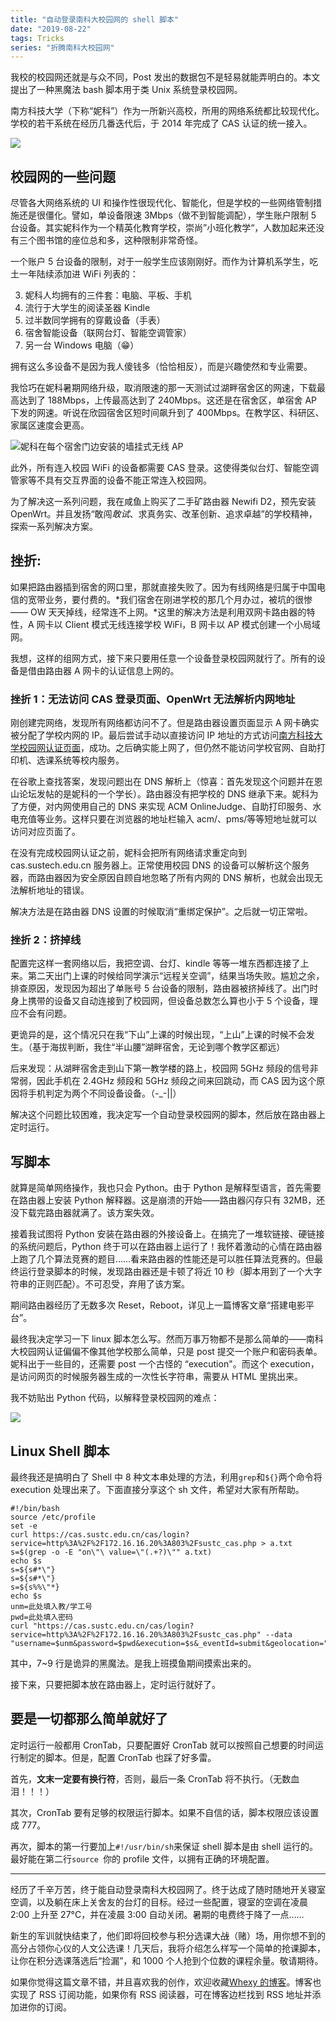 ```yaml
---
title: "自动登录南科大校园网的 shell 脚本"
date: "2019-08-22"
tags: Tricks
series: "折腾南科大校园网"
---
```


我校的校园网还就是与众不同，Post 发出的数据包不是轻易就能弄明白的。本文提出了一种黑魔法 bash 脚本用于类 Unix 系统登录校园网。

<!-- more -->

南方科技大学（下称“妮科”）作为一所新兴高校，所用的网络系统都比较现代化。学校的若干系统在经历几番迭代后，于 2014 年完成了 CAS 认证的统一接入。

![](/images/vFPkaDR5AH6mj7g.png)

## 校园网的一些问题

尽管各大网络系统的 UI 和操作性很现代化、智能化，但是学校的一些网络管制措施还是很僵化。譬如，单设备限速 3Mbps（做不到智能调配），学生账户限制 5 台设备。其实妮科作为一个精英化教育学校，崇尚”小班化教学“，人数加起来还没有三个图书馆的座位总和多，这种限制非常奇怪。

一个账户 5 台设备的限制，对于一般学生应该刚刚好。而作为计算机系学生，吃土一年陆续添加进 WiFi 列表的：

3. 妮科人均拥有的三件套：电脑、平板、手机
4. 流行于大学生的阅读圣器 Kindle
5. 过半数同学拥有的穿戴设备（手表）
6. 宿舍智能设备（联网台灯、智能空调管家）
7. 另一台 Windows 电脑（😁）

拥有这么多设备不是因为我人傻钱多（恰恰相反），而是兴趣使然和专业需要。

我恰巧在妮科暑期网络升级，取消限速的那一天测试过湖畔宿舍区的网速，下载最高达到了 188Mbps，上传最高达到了 240Mbps。这还是在宿舍区，单宿舍 AP 下发的网速。听说在欣园宿舍区短时间飙升到了 400Mbps。在教学区、科研区、家属区速度会更高。

![妮科在每个宿舍门边安装的墙挂式无线 AP](/images/MWnAXdoclwkPFCy.jpg)

此外，所有连入校园 WiFi 的设备都需要 CAS 登录。这使得类似台灯、智能空调管家等不具有交互界面的设备不能正常连入校园网。

为了解决这一系列问题，我在咸鱼上购买了二手矿路由器 Newifi D2，预先安装 OpenWrt。并且发扬“敢闯*敢试*、求真务实、改革创新、追求卓越”的学校精神，探索一系列解决方案。

## 挫折:

如果把路由器插到宿舍的网口里，那就直接失败了。因为有线网络是归属于中国电信的宽带业务，要付费的。*我们宿舍在刚进学校的那几个月办过，被坑的很惨—— OW 天天掉线，经常连不上网。*这里的解决方法是利用双网卡路由器的特性，A 网卡以 Client 模式无线连接学校 WiFi，B 网卡以 AP 模式创建一个小局域网。

我想，这样的组网方式，接下来只要用任意一个设备登录校园网就行了。所有的设备是借由路由器 A 网卡的认证信息上网的。

### 挫折 1：无法访问 CAS 登录页面、OpenWrt 无法解析内网地址

刚创建完网络，发现所有网络都访问不了。但是路由器设置页面显示 A 网卡确实被分配了学校内网的 IP。最后尝试手动以直接访问 IP 地址的方式访问[南方科技大学校园网认证页面](172.16.16.20:803/sustc_cas.php)，成功。之后确实能上网了，但仍然不能访问学校官网、自助打印机、选课系统等校内服务。

在谷歌上查找答案，发现问题出在 DNS 解析上（惊喜：首先发现这个问题并在恩山论坛发帖的是妮科的一个学长）。路由器没有把学校的 DNS 继承下来。妮科为了方便，对内网使用自己的 DNS 来实现 ACM OnlineJudge、自助打印服务、水电充值等业务。这样只要在浏览器的地址栏输入 acm/、pms/等等短地址就可以访问对应页面了。

在没有完成校园网认证之前，妮科会把所有网络请求重定向到 cas.sustech.edu.cn 服务器上。正常使用校园 DNS 的设备可以解析这个服务器，而路由器因为安全原因自顾自地忽略了所有内网的 DNS 解析，也就会出现无法解析地址的错误。

解决方法是在路由器 DNS 设置的时候取消“重绑定保护”。之后就一切正常啦。

### 挫折 2：挤掉线

配置完这样一套网络以后，我把空调、台灯、kindle 等等一堆东西都连接了上来。第二天出门上课的时候给同学演示“远程关空调”，结果当场失败。尴尬之余，排查原因，发现因为超出了单账号 5 台设备的限制，路由器被挤掉线了。出门时身上携带的设备又自动连接到了校园网，但设备总数怎么算也小于 5 个设备，理应不会有问题。

更诡异的是，这个情况只在我“下山”上课的时候出现，“上山”上课的时候不会发生。（基于海拔判断，我住“半山腰”湖畔宿舍，无论到哪个教学区都远）

后来发现：从湖畔宿舍走到山下第一教学楼的路上，校园网 5GHz 频段的信号非常弱，因此手机在 2.4GHz 频段和 5GHz 频段之间来回跳动，而 CAS 因为这个原因将手机判定为两个不同设备设备。（-\_-||）

解决这个问题比较困难，我决定写一个自动登录校园网的脚本，然后放在路由器上定时运行。

## 写脚本

就算是简单网络操作，我也只会 Python。由于 Python 是解释型语言，首先需要在路由器上安装 Python 解释器。这是崩溃的开始——路由器闪存只有 32MB，还没下载完路由器就满了。该方案失效。

接着我试图将 Python 安装在路由器的外接设备上。在搞完了一堆软链接、硬链接的系统问题后，Python 终于可以在路由器上运行了！我怀着激动的心情在路由器上跑了几个算法竞赛的题目……看来路由器的性能还是可以胜任算法竞赛的。但最终运行登录脚本的时候，发现路由器还是卡顿了将近 10 秒（脚本用到了一个大字符串的正则匹配）。不可忍受，弃用了该方案。

期间路由器经历了无数多次 Reset，Reboot，详见上一篇博客文章“搭建电影平台”。

最终我决定学习一下 linux 脚本怎么写。然而万事万物都不是那么简单的——南科大校园网认证偏偏不像其他学校那么简单，只是 post 提交一个账户和密码表单。妮科出于一些目的，还需要 post 一个古怪的 “execution"。而这个 execution，是访问网页的时候服务器生成的一次性长字符串，需要从 HTML 里挑出来。

我不妨贴出 Python 代码，以解释登录校园网的难点：

![](/images/ycrZpVNbPOWXSIg.png)

## Linux Shell 脚本

最终我还是搞明白了 Shell 中 8 种文本串处理的方法，利用`grep`和`${}`两个命令将 execution 处理出来了。下面直接分享这个 sh 文件，希望对大家有所帮助。

```shell filename=SUSTech_wifi_login.sh
#!/bin/bash
source /etc/profile
set -e
curl https://cas.sustc.edu.cn/cas/login?service=http%3A%2F%2F172.16.16.20%3A803%2Fsustc_cas.php > a.txt
s=$(grep -o -E "on\"\ value=\"(.+?)\"" a.txt)
echo $s
s=${s#*\"}
s=${s#*\"}
s=${s%%\"*}
echo $s
unm=此处填入教/学工号
pwd=此处填入密码
curl "https://cas.sustc.edu.cn/cas/login?service=http%3A%2F%2F172.16.16.20%3A803%2Fsustc_cas.php" --data "username=$unm&password=$pwd&execution=$s&_eventId=submit&geolocation="
```

其中，7~9 行是诡异的黑魔法。是我上班摸鱼期间摸索出来的。

接下来，只要把脚本放在路由器上，定时运行就好了。

## 要是一切都那么简单就好了

定时运行一般都用 CronTab，只要配置好 CronTab 就可以按照自己想要的时间运行制定的脚本。但是，配置 CronTab 也踩了好多雷。

首先，**文末一定要有换行符**，否则，最后一条 CronTab 将不执行。（无数血泪！！！）

其次，CronTab 要有足够的权限运行脚本。如果不自信的话，脚本权限应该设置成 777。

再次，脚本的第一行要加上`#!/usr/bin/sh`来保证 shell 脚本是由 shell 运行的。最好能在第二行`source `你的 profile 文件，以拥有正确的环境配置。

---

经历了千辛万苦，终于能自动登录南科大校园网了。终于达成了随时随地开关寝室空调，以及躺在床上关舍友的台灯的目标。经过一些配置，寝室的空调在凌晨 2:00 上升至 27°C，并在凌晨 3:00 自动关闭。暑期的电费终于降了一点……

新生的军训就快结束了，他们即将回校参与积分选课大~~战~~（赌）场，用你想不到的高分占领你心仪的人文公选课！几天后，我将介绍怎么样写一个简单的抢课脚本，让你在积分选课落选后“捡漏”，和 1000 个人抢到个位数的课程余量。敬请期待。

<Dialog>
{"2021 年更新：因学校更换新教务系统，原抢课脚本失效，故删除文章。"}
</Dialog>

如果你觉得这篇文章不错，并且喜欢我的创作，欢迎收藏[Whexy 的博客](https://www.whexy.com)。博客也实现了 RSS 订阅功能，如果你有 RSS 阅读器，可在博客边栏找到 RSS 地址并添加进你的订阅。
